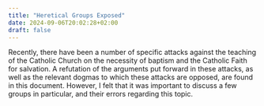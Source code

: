 ```yaml
---
title: "Heretical Groups Exposed"
date: 2024-09-06T20:02:28+02:00
draft: false
---
```



Recently, there have been a number of specific attacks against the teaching of the Catholic Church on the necessity of baptism and the Catholic Faith for salvation.  A refutation of the arguments put forward in these attacks, as well as the relevant dogmas to which these attacks are opposed, are found in this document.  However, I felt that it was important to discuss a few groups in particular, and their errors regarding this topic.
</div>
